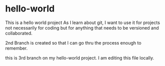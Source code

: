 # hello-world
This is a hello world project
As I learn about git, I want to use it for projects not necessarily for coding but for
anything that needs to be versioned and collaborated.

2nd Branch is created so that I can go thru the process enough to remember.

this is 3rd branch on my hello-world project.  I am editing this file locally.
